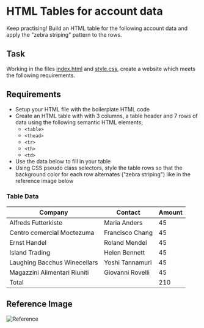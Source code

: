 # HTML Tables for account data

Keep practising! Build an HTML table for the following account data and apply the "zebra striping" pattern to the rows.

## Task

Working in the files [index.html](./index.html) and [style.css](./style.css), create a website which meets the following requirements.

## Requirements

- Setup your HTML file with the boilerplate HTML code
- Create an HTML table with with 3 columns, a table header and 7 rows of data using the following semantic HTML elements;
  - `<table>`
  - `<thead>`
  - `<tr>`
  - `<th>`
  - `<td>`
- Use the data below to fill in your table
- Using CSS pseudo class selectors, style the table rows so that the background color for each row alternates ("zebra striping") like in the reference image below

### Table Data

| Company                      | Contact          | Amount |
| ---------------------------- | ---------------- | ------ |
| Alfreds Futterkiste          | Maria Anders     | 45     |
| Centro comercial Moctezuma   | Francisco Chang  | 45     |
| Ernst Handel                 | Roland Mendel    | 45     |
| Island Trading               | Helen Bennett    | 45     |
| Laughing Bacchus Winecellars | Yoshi Tannamuri  | 45     |
| Magazzini Alimentari Riuniti | Giovanni Rovelli | 45     |
| Total                        |                  | 210    |

## Reference Image

![Reference](/reference.png)
